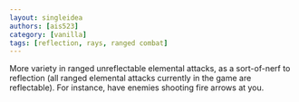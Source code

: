 ```yaml
---
layout: singleidea
authors: [ais523]
category: [vanilla]
tags: [reflection, rays, ranged combat]
---
```

More variety in ranged unreflectable elemental attacks, as a sort-of-nerf to reflection (all ranged elemental attacks currently in the game are reflectable). For instance, have enemies shooting fire arrows at you.

